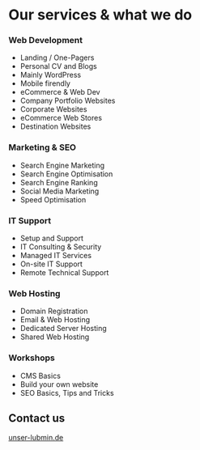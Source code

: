 # Our services & what we do

### Web Development
* Landing / One-Pagers
* Personal CV and Blogs
* Mainly WordPress
* Mobile firendly
* eCommerce & Web Dev
* Company Portfolio Websites
* Corporate Websites
* eCommerce Web Stores
* Destination Websites

### Marketing & SEO
* Search Engine Marketing
* Search Engine Optimisation
* Search Engine Ranking
* Social Media Marketing
* Speed Optimisation

### IT Support
* Setup and Support
* IT Consulting & Security
* Managed IT Services
* On-site IT Support
* Remote Technical Support

### Web Hosting
* Domain Registration
* Email & Web Hosting
* Dedicated Server Hosting
* Shared Web Hosting

### Workshops
* CMS Basics
* Build your own website
* SEO Basics, Tips and Tricks

## Contact us

 [unser-lubmin.de](https://unser-lubmin.de)
